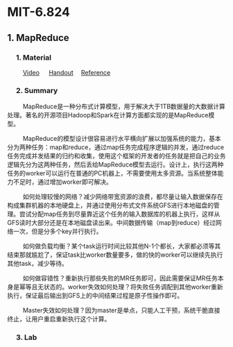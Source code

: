 # MIT-6.824

## 1. MapReduce
### &emsp; 1. Material 
&emsp; &emsp; [Video](https://www.youtube.com/watch?v=cQP8WApzIQQ) &emsp; [Handout](https://pdos.csail.mit.edu/6.824/notes/l01.txt) &emsp;[Reference](http://airekans.github.io/cloud-computing/2014/01/25/mapreduce-intro)
### &emsp; 2. Summary
&emsp; &emsp; MapReduce是一种分布式计算模型，用于解决大于1TB数据量的大数据计算处理。著名的开源项目Hadoop和Spark在计算方面都实现的是MapReduce模型。 
  
&emsp; &emsp; MapReduce的模型设计很容易进行水平横向扩展以加强系统的能力，基本分为两种任务：map和reduce，通过map任务完成程序逻辑的并发，通过reduce任务完成并发结果的归约和收集，使用这个框架的开发者的任务就是把自己的业务逻辑先分为这两种任务，然后丢给MapReduce模型去运行。设计上，执行这两种任务的worker可以运行在普通的PC机器上，不需要使用太多资源。当系统整体能力不足时，通过增加worker即可解决。  
  
&emsp; &emsp; 如何处理较慢的网络？减少网络带宽资源的浪费，都尽量让输入数据保存在构成集群机器的本地硬盘上，并通过使用分布式文件系统GFS进行本地磁盘的管理。尝试分配map任务到尽量靠近这个任务的输入数据库的机器上执行，这样从GFS读时大部分还是在本地磁盘读出来。中间数据传输（map到reduce）经过网络一次，但是分多个key并行执行。  
  
&emsp; &emsp; 如何做负载均衡？某个task运行时间比较其他N-1个都长，大家都必须等其结束那就尴尬了，保证task比worker数量要多，做的快的worker可以继续先执行其他task，减少等待。  
  
&emsp; &emsp; 如何做容错性？重新执行那些失败的MR任务即可，因此需要保证MR任务本身是幂等且无状态的。worker失效如何处理？将失败任务调配到其他worker重新执行，保证最后输出到GFS上的中间结果过程是原子性操作即可。  
   
&emsp; &emsp; Master失效如何处理？因为master是单点，只能人工干预，系统干脆直接终止，让用户重启重新执行这个计算。  
### &emsp; 3. Lab
